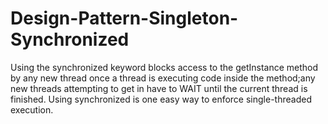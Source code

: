 # Design-Pattern-Singleton-Synchronized
 
Using the synchronized keyword blocks access to the getInstance method by any new thread once a thread is executing code
inside the method;any new threads attempting to get in have to WAIT until the current thread is finished.
Using synchronized is one easy way to enforce single-threaded execution.
